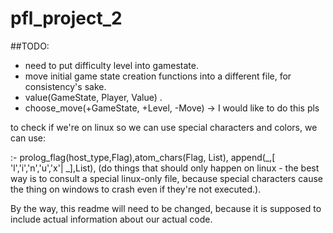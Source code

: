 # pfl_project_2
##TODO:
- need to put difficulty level into gamestate.
- move initial game state creation functions into a different file, for consistency's sake.
- value(GameState, Player, Value) .
- choose_move(+GameState, +Level, -Move) -> I would like to do this pls




to check if we're on linux so we can use special characters and colors, we can use:


:- prolog_flag(host_type,Flag),atom_chars(Flag, List), append(_,[ 'l','i','n','u','x'| _],List), (do things that should only happen on linux - the best way is to consult a special linux-only file, because special characters cause the thing on windows to crash even if they're not executed.).

By the way, this readme will need to be changed, because it is supposed to include actual information about our actual code.